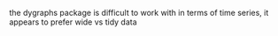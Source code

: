 the dygraphs package is difficult to work with in terms of time series, it appears to prefer wide vs tidy data 